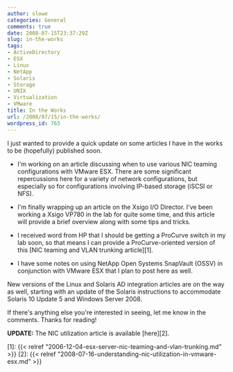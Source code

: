 ```yaml
---
author: slowe
categories: General
comments: true
date: 2008-07-15T23:37:29Z
slug: in-the-works
tags:
- ActiveDirectory
- ESX
- Linux
- NetApp
- Solaris
- Storage
- UNIX
- Virtualization
- VMware
title: In the Works
url: /2008/07/15/in-the-works/
wordpress_id: 763
---
```


I just wanted to provide a quick update on some articles I have in the works to be (hopefully) published soon.

* I'm working on an article discussing when to use various NIC teaming configurations with VMware ESX. There are some significant repercussions here for a variety of network configurations, but especially so for configurations involving IP-based storage (iSCSI or NFS).

* I'm finally wrapping up an article on the Xsigo I/O Director. I've been working a Xsigo VP780 in the lab for quite some time, and this article will provide a brief overview along with some tips and tricks.

* I received word from HP that I should be getting a ProCurve switch in my lab soon, so that means I can provide a ProCurve-oriented version of this [NIC teaming and VLAN trunking article][1].

* I have some notes on using NetApp Open Systems SnapVault (OSSV) in conjunction with VMware ESX that I plan to post here as well.

New versions of the Linux and Solaris AD integration articles are on the way as well, starting with an update of the Solaris instructions to accommodate Solaris 10 Update 5 and Windows Server 2008.

If there's anything else you're interested in seeing, let me know in the comments. Thanks for reading!

**UPDATE:** The NIC utilization article is available [here][2].

[1]: {{< relref "2006-12-04-esx-server-nic-teaming-and-vlan-trunking.md" >}}
[2]: {{< relref "2008-07-16-understanding-nic-utilization-in-vmware-esx.md" >}}
